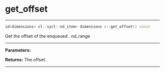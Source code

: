 # get_offset

---

```cpp
id<dimensions> cl::sycl::nd_item< dimensions >::get_offset() const
```


Get the offset of the enqueued . nd_range


---
**Parameters:**

**Returns:** The offset. 

---
